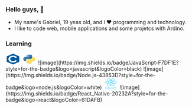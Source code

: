 ### Hello guys, 👋
- My name's Gabriel, 19 yeas old, and i :heart: programming and technology.
- I like to code web, mobile applications and some projetcs with Ardino.

### Learning
<img margin="center" alt="Bie-C" height="30" width="40" src="https://github.com/devicons/devicon/blob/master/icons/c/c-plain.svg">
<img margin="center" alt="Bie-Python" height="30" width="40" src="https://github.com/devicons/devicon/blob/master/icons/python/python-original.svg">
![image](https://img.shields.io/badge/JavaScript-F7DF1E?style=for-the-badge&logo=javascript&logoColor=black)
![image](https://img.shields.io/badge/Node.js-43853D?style=for-the-badge&logo=node.js&logoColor=white)
<img margin="center" alt="Bie-React" height="30" width="40" src="https://raw.githubusercontent.com/devicons/devicon/2809b567852a4648062a2d3e7c1c531367458c0b/icons/react/react-original-wordmark.svg">
![image](https://img.shields.io/badge/React_Native-20232A?style=for-the-badge&logo=react&logoColor=61DAFB)

<!--
**BieAnimaton/BieAnimaton** is a ✨ _special_ ✨ repository because its `README.md` (this file) appears on your GitHub profile.

Here are some ideas to get you started:

- 🔭 I’m currently working on ...
- 🌱 I’m currently learning ...
- 👯 I’m looking to collaborate on ...
- 🤔 I’m looking for help with ...
- 💬 Ask me about ...
- 📫 How to reach me: ...
- 😄 Pronouns: ...
- ⚡ Fun fact: ...
-->
